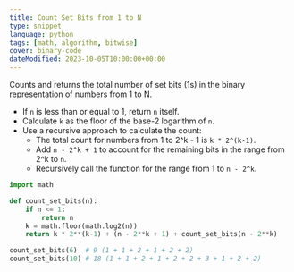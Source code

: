 ```yaml
---
title: Count Set Bits from 1 to N
type: snippet
language: python
tags: [math, algorithm, bitwise]
cover: binary-code
dateModified: 2023-10-05T10:00:00+00:00
---
```


Counts and returns the total number of set bits (1s) in the binary representation of numbers from 1 to N.

- If `n` is less than or equal to 1, return `n` itself.
- Calculate `k` as the floor of the base-2 logarithm of `n`.
- Use a recursive approach to calculate the count:
  - The total count for numbers from 1 to 2^k - 1 is `k * 2^(k-1)`.
  - Add `n - 2^k + 1` to account for the remaining bits in the range from 2^k to `n`.
  - Recursively call the function for the range from 1 to `n - 2^k`.

```py
import math

def count_set_bits(n):
    if n <= 1:
        return n
    k = math.floor(math.log2(n))
    return k * 2**(k-1) + (n - 2**k + 1) + count_set_bits(n - 2**k)
```

```py
count_set_bits(6)  # 9 (1 + 1 + 2 + 1 + 2 + 2)
count_set_bits(10) # 18 (1 + 1 + 2 + 1 + 2 + 2 + 3 + 1 + 2 + 2)
```

